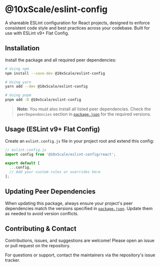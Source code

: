 # @10xScale/eslint-config

A shareable ESLint configuration for React projects, designed to enforce consistent code style and best practices across your codebase. Built for use with ESLint v9+ Flat Config.

## Installation

Install the package and all required peer dependencies:

```sh
# Using npm
npm install --save-dev @10xScale/eslint-config

# Using yarn
yarn add --dev @10xScale/eslint-config

# Using pnpm
pnpm add -D @10xScale/eslint-config
```

> **Note:** You must also install all listed peer dependencies. Check the `peerDependencies` section in [`package.json`](./package.json) for the required versions.

## Usage (ESLint v9+ Flat Config)

Create an `eslint.config.js` file in your project root and extend this config:

```js
// eslint.config.js
import config from '@10xScale/eslint-config/react';

export default [
  ...config,
  // Add your custom rules or overrides here
];
```

## Updating Peer Dependencies

When updating this package, always ensure your project's peer dependencies match the versions specified in [`package.json`](./package.json). Update them as needed to avoid version conflicts.

## Contributing & Contact

Contributions, issues, and suggestions are welcome! Please open an issue or pull request on the repository.

For questions or support, contact the maintainers via the repository's issue tracker.